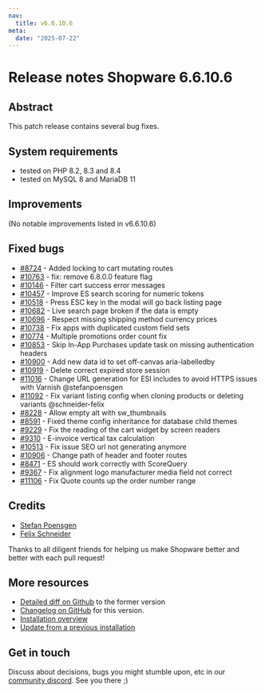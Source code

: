 ```yaml
---
nav:
  title: v6.6.10.6
meta:
  date: "2025-07-22"
---
```


# Release notes Shopware 6.6.10.6

## Abstract

This patch release contains several bug fixes.

## System requirements

* tested on PHP 8.2, 8.3 and 8.4
* tested on MySQL 8 and MariaDB 11

## Improvements

(No notable improvements listed in v6.6.10.6)

## Fixed bugs

* [#8724](https://github.com/shopware/shopware/issues/8724) - Added locking to cart mutating routes
* [#10763](https://github.com/shopware/shopware/issues/10763) - fix: remove 6.8.0.0 feature flag
* [#10146](https://github.com/shopware/shopware/issues/10146) - Filter cart success error messages
* [#10457](https://github.com/shopware/shopware/issues/10457) - Improve ES search scoring for numeric tokens
* [#10518](https://github.com/shopware/shopware/issues/10518) - Press ESC key in the modal will go back listing page
* [#10682](https://github.com/shopware/shopware/issues/10682) - Live search page broken if the data is empty
* [#10696](https://github.com/shopware/shopware/issues/10696) - Respect missing shipping method currency prices
* [#10738](https://github.com/shopware/shopware/issues/10738) - Fix apps with duplicated custom field sets
* [#10774](https://github.com/shopware/shopware/issues/10774) - Multiple promotions order count fix
* [#10853](https://github.com/shopware/shopware/issues/10853) - Skip In-App Purchases update task on missing authentication headers
* [#10900](https://github.com/shopware/shopware/issues/10900) - Add new data id to set off-canvas aria-labelledby
* [#10919](https://github.com/shopware/shopware/issues/10919) - Delete correct expired store session
* [#11016](https://github.com/shopware/shopware/issues/11016) - Change URL generation for ESI includes to avoid HTTPS issues with Varnish @stefanpoensgen
* [#11092](https://github.com/shopware/shopware/issues/11092) - Fix variant listing config when cloning products or deleting variants @schneider-felix
* [#8228](https://github.com/shopware/shopware/issues/8228) - Allow empty alt with sw_thumbnails
* [#8591](https://github.com/shopware/shopware/issues/8591) - Fixed theme config inheritance for database child themes
* [#9229](https://github.com/shopware/shopware/issues/9229) - Fix the reading of the cart widget by screen readers
* [#9310](https://github.com/shopware/shopware/issues/9310) - E-invoice vertical tax calculation
* [#10513](https://github.com/shopware/shopware/issues/10513) - Fix issue SEO url not generating anymore
* [#10906](https://github.com/shopware/shopware/issues/10906) - Change path of header and footer routes
* [#8471](https://github.com/shopware/shopware/issues/8471) - ES should work correctly with ScoreQuery
* [#9367](https://github.com/shopware/shopware/issues/9367) - Fix alignment logo manufacturer media field not correct
* [#11106](https://github.com/shopware/shopware/issues/11106) - Fix Quote counts up the order number range


## Credits

* [Stefan Poensgen](https://github.com/stefanpoensgen)
* [Felix Schneider](https://github.com/schneider-felix)

Thanks to all diligent friends for helping us make Shopware better and better with each pull request!

## More resources

* [Detailed diff on Github](https://github.com/shopware/shopware/compare/v6.6.10.5...v6.6.10.6) to the former version
* [Changelog on GitHub](https://github.com/shopware/shopware/blob/v6.6.10.6/CHANGELOG.md) for this version.
* [Installation overview](https://developer.shopware.com/docs/guides/installation/)
* [Update from a previous installation](https://developer.shopware.com/docs/guides/installation/template.html#update-shopware)

## Get in touch

Discuss about decisions, bugs you might stumble upon, etc in our [community discord](https://chat.shopware.com). See you there ;)
